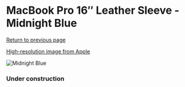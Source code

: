 # MacBook Pro 16″ Leather Sleeve - Midnight Blue

[Return to previous page](/macbook)

[High-resolution image from Apple](https://store.storeimages.cdn-apple.com/8756/as-images.apple.com/is/MWVC2?wid=4500&hei=4500&fmt=png)

<div style="width: 384px"><img src="/everysource/MWVC2.png" alt="Midnight Blue"></div>

### Under construction
